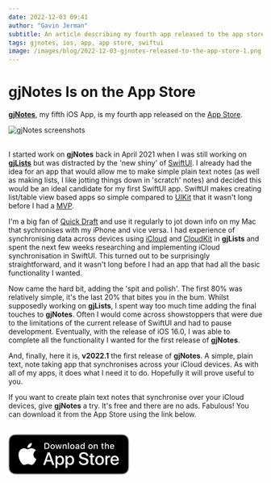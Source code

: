 ```yaml
---
date: 2022-12-03 09:41
author: "Gavin Jerman"
subtitle: An article describing my fourth app released to the app store.
tags: gjnotes, ios, app, app store, swiftui
image: /images/blog/2022-12-03-gjnotes-released-to-the-app-store-1.png
---
```


# gjNotes Is on the App Store

[**gjNotes**](/projects/gjNotes), my fifth iOS App, is my fourth app released on the [App Store](https://apps.apple.com/app/gjnotes/id1562333522?platform=iphone).  

<img src="/images/blog/2022-12-03-gjnotes-released-to-the-app-store-1.png" alt="gjNotes screenshots" width="384">
<br><br>

I started work on **gjNotes** back in April 2021 when I was still working on [**gjLists**](/projects/gjLists) but was distracted by the 'new shiny' of [SwiftUI](https://developer.apple.com/documentation/swiftui/). I already had the idea for an app that would allow me to make simple plain text notes (as well as making lists, I like jotting things down in 'scratch' notes) and decided this would be an ideal candidate for my first SwiftUI app. SwiftUI makes creating list/table view based apps so simple compared to [UIKit](https://developer.apple.com/documentation/uikit) that it wasn't long before I had a [MVP](https://en.wikipedia.org/wiki/Minimum_viable_product).

I'm a big fan of [Quick Draft](https://apps.apple.com/us/app/quick-draft-simple-scratchpad/id1496067471) and use it regularly to jot down info on my Mac that sychronises with my iPhone and vice versa. I had experience of synchronising data across devices using [iCloud](https://www.apple.com/uk/icloud/) and [CloudKit](https://developer.apple.com/icloud/cloudkit/) in **gjLists** and spent the next few weeks researching and implementing iCloud synchronisation in SwiftUI. This turned out to be surprisingly straightforward, and it wasn't long before I had an app that had all the basic functionality I wanted.

Now came the hard bit, adding the 'spit and polish'. The first 80% was relatively simple, it's the last 20% that bites you in the bum. Whilst supposedly working on **gjLists**, I spent way too much time adding the final touches to **gjNotes**. Often I would come across showstoppers that were due to the limitations of the current release of SwiftUI and had to pause development. Eventually, with the release of iOS 16.0, I was able to complete all the functionality I wanted for the first release of **gjNotes**.

And, finally, here it is, **v2022.1** the first release of **gjNotes**. A simple, plain text, note taking app that synchronises across your iCloud devices. As with all of my apps, it does what I need it to do. Hopefully it will prove useful to you. 

If you want to create plain text notes that synchronise over your iCloud devices, give **gjNotes** a try. It's free and there are no ads. Fabulous! You can download it from the App Store using the link below.
<br><br>

[![download](/images/Download_on_the_App_Store_Badge_US-UK_RGB_blk_092917.svg)](https://apps.apple.com/app/gjnotes/id1562333522?platform=iphone)
